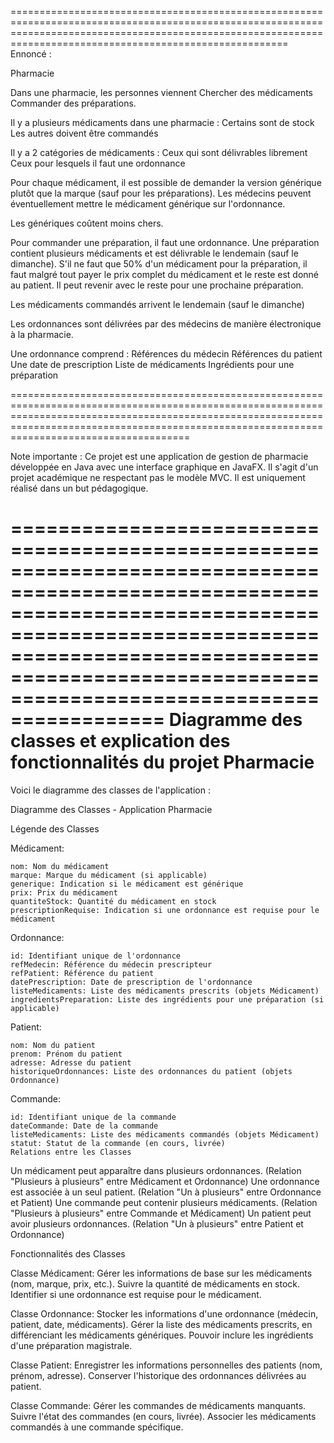 ==================================================================================================================================================================================================================
Ennoncé :

Pharmacie

Dans une pharmacie, les personnes viennent
Chercher des médicaments
Commander des préparations.

Il y a plusieurs médicaments dans une pharmacie :
Certains sont de stock
Les autres doivent être commandés

Il y a 2 catégories de médicaments :
Ceux qui sont délivrables librement
Ceux pour lesquels il faut une ordonnance

Pour chaque médicament, il est possible de demander la version générique plutôt que la marque (sauf pour les préparations). Les médecins peuvent éventuellement mettre le médicament générique sur l'ordonnance.

Les génériques coûtent moins chers.

Pour commander une préparation, il faut une ordonnance.
Une préparation contient plusieurs médicaments et est délivrable le lendemain (sauf le dimanche).
S'il ne faut que 50% d'un médicament pour la préparation, il faut malgré tout payer le prix complet du médicament et le reste est donné au patient. Il peut revenir avec le reste pour une prochaine préparation.

Les médicaments commandés arrivent le lendemain (sauf le dimanche)

Les ordonnances sont délivrées par des médecins de manière électronique à la pharmacie.

Une ordonnance comprend :
Références du médecin
Références du patient
Une date de prescription
Liste de médicaments
Ingrédients pour une préparation

=======================================================================================================================================================================================================================================================

Note importante : Ce projet est une application de gestion de pharmacie développée en Java avec une interface graphique en JavaFX. Il s'agit d'un projet académique ne respectant pas le modèle MVC. Il est uniquement réalisé dans un but pédagogique.

=======================================================================================================================================================================================================================================================
Diagramme des classes et explication des fonctionnalités du projet Pharmacie
=======================================================================================================================================================================================================================================================

Voici le diagramme des classes de l'application :

Diagramme des Classes - Application Pharmacie

Légende des Classes

Médicament:

    nom: Nom du médicament
    marque: Marque du médicament (si applicable)
    generique: Indication si le médicament est générique
    prix: Prix du médicament
    quantiteStock: Quantité du médicament en stock
    prescriptionRequise: Indication si une ordonnance est requise pour le médicament

Ordonnance:

    id: Identifiant unique de l'ordonnance
    refMedecin: Référence du médecin prescripteur
    refPatient: Référence du patient
    datePrescription: Date de prescription de l'ordonnance
    listeMedicaments: Liste des médicaments prescrits (objets Médicament)
    ingredientsPreparation: Liste des ingrédients pour une préparation (si applicable)

Patient:

    nom: Nom du patient
    prenom: Prénom du patient
    adresse: Adresse du patient
    historiqueOrdonnances: Liste des ordonnances du patient (objets Ordonnance)

Commande:

    id: Identifiant unique de la commande
    dateCommande: Date de la commande
    listeMedicaments: Liste des médicaments commandés (objets Médicament)
    statut: Statut de la commande (en cours, livrée)
    Relations entre les Classes

Un médicament peut apparaître dans plusieurs ordonnances. (Relation "Plusieurs à plusieurs" entre Médicament et Ordonnance)
Une ordonnance est associée à un seul patient. (Relation "Un à plusieurs" entre Ordonnance et Patient)
Une commande peut contenir plusieurs médicaments. (Relation "Plusieurs à plusieurs" entre Commande et Médicament)
Un patient peut avoir plusieurs ordonnances. (Relation "Un à plusieurs" entre Patient et Ordonnance)

Fonctionnalités des Classes

Classe Médicament:
    Gérer les informations de base sur les médicaments (nom, marque, prix, etc.).
    Suivre la quantité de médicaments en stock.
    Identifier si une ordonnance est requise pour le médicament.

Classe Ordonnance:
    Stocker les informations d'une ordonnance (médecin, patient, date, médicaments).
    Gérer la liste des médicaments prescrits, en différenciant les médicaments génériques.
    Pouvoir inclure les ingrédients d'une préparation magistrale.

Classe Patient:
    Enregistrer les informations personnelles des patients (nom, prénom, adresse).
    Conserver l'historique des ordonnances délivrées au patient.

Classe Commande:
    Gérer les commandes de médicaments manquants.
    Suivre l'état des commandes (en cours, livrée).
    Associer les médicaments commandés à une commande spécifique.
